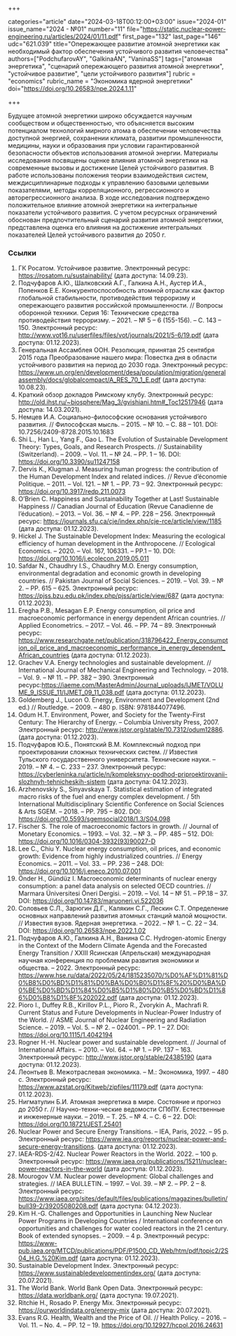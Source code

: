 +++

categories="article"
date="2024-03-18T00:12:00+03:00"
issue="2024-01"
issue_name="2024 - №01"
number="11"
file="https://static.nuclear-power-engineering.ru/articles/2024/01/11.pdf"
first_page="132"
last_page="146"
udc="621.039"
title="Опережающее развитие атомной энергетики как необходимый фактор обеспечения устойчивого развития человечества"
authors=["PodchufarovAY", "GalkinaAN", "VaninaSS"]
tags=["атомная энергетика", "сценарий опережающего развития атомной энергетики", "устойчивое развитие", "цели устойчивого развития"]
rubric = "economics"
rubric_name = "Экономика ядерной энергетики"
doi="https://doi.org/10.26583/npe.2024.1.11"

+++

Будущее атомной энергетики широко обсуждается научным сообществом и общественностью, что объясняется высоким потенциалом технологий мирного атома в обеспечении человечества доступной энергией, сохранении климата, развитии промышленности, медицины, науки и образования при условии гарантированной безопасности объектов использования атомной энергии. Материалы исследования посвящены оценке влияния атомной энергетики на современные вызовы и достижение Целей устойчивого развития. В работе использованы положения теории взаимодействия систем, междисциплинарные подходы к управлению базовыми целевыми показателями, методы корреляционного, регрессионного и авторегрессионного анализа. В ходе исследования подтверждено положительное влияние атомной энергетики на интегральные показатели устойчивого развития. С учетом ресурсных ограничений обоснован предпочтительный сценарий развития атомной энергетики, представлена оценка его влияния на достижение интегральных показателей Целей устойчивого развития до 2050 г.

### Ссылки

1. ГК Росатом. Устойчивое развитие. Электронный ресурс: https://rosatom.ru/sustainability/ (дата доступа: 14.09.23).
2. Подчуфаров А.Ю., Шалковский А.Г., Галкина А.Н., Аустер И.А., Попенков Е.Е. Конкурентоспособность атомной отрасли как фактор глобальной стабильности, противодействия терроризму и опережающего развития российской промышленности. // Вопросы оборонной техники. Серия 16: Технические средства противодействия терроризму. – 2021. – № 5 – 6 (155-156). – С. 143 – 150. Электронный ресурс: http://www.vot16.ru/userfiles/files/vot/journals/2021/5-6/19.pdf (дата доступа: 01.12.2023).
3. Генеральная Ассамблея ООН. Резолюция, принятая 25 сентября 2015 года Преобразование нашего мира: Повестка дня в области устойчивого развития на период до 2030 года. Электронный ресурс: https://www.un.org/en/development/desa/population/migration/generalassembly/docs/globalcompact/A_RES_70_1_E.pdf (дата доступа: 10.08.23).
4. Краткий обзор докладов Римскому клубу. Электронный ресурс: http://old.ihst.ru/~biosphere/Mag_3/gvishiani.htm#_Toc12517946 (дата доступа: 14.03.2021).
5. Немцев И.А. Социально-философские основания устойчивого развития. // Философская мысль. – 2015. – № 10. – C. 88 – 101. DOI: 10.7256/2409-8728.2015.10.1683 
6. Shi L., Han L., Yang F., Gao L. The Evolution of Sustainable Development Theory: Types, Goals, and Research Prospects. // Sustainability (Switzerland). – 2009. – Vol. 11. – № 24. – PP. 1 – 16. DOI: https://doi.org/10.3390/su11247158
7. Dervis K., Klugman J. Measuring human progress: the contribution of the Human Development Index and related indices. // Revue d’économie Politique. – 2011. – Vol. 121. – № 1. – PP. 73 – 92. Электронный ресурс: https://doi.org/10.3917/redp.211.0073
8. O’Brien C. Happiness and Sustainability Together at Last! Sustainable Happiness // Canadian Journal of Education (Revue Canadienne de l’éducation). – 2013. – Vol. 36. – № 4. – PP. 228 – 256. Электронный ресурс: https://journals.sfu.ca/cje/index.php/cje-rce/article/view/1185 (дата доступа: 01.12.2023).
9. Hickel J. The Sustainable Development Index: Measuring the ecological efficiency of human development in the Anthropocene. // Ecological Economics. – 2020. – Vol. 167, 106331. – PP.1 – 10. DOI: https://doi.org/10.1016/j.ecolecon.2019.05.011
10. Safdar N., Chaudhry I.S., Chaudhry M.O. Energy consumption, environmental degradation and economic growth in developing countries. // Pakistan Journal of Social Sciences. – 2019. – Vol. 39. – № 2. – PP. 615 – 625. Электронный ресурс: https://pjss.bzu.edu.pk/index.php/pjss/article/view/687 (дата доступа: 01.12.2023).
11. Eregha P.B., Mesagan E.P. Energy consumption, oil price and macroeconomic performance in energy dependent African countries. // Applied Econometrics. – 2017. – Vol. 46. – PP. 74 – 89. Электронный ресурс: https://www.researchgate.net/publication/318796422_Energy_consumption_oil_price_and_macroeconomic_performance_in_energy_dependent_African_countries (дата доступа: 01.12.2023).
12. Grachev V.A. Energy technologies and sustainable development. // International Journal of Mechanical Engineering and Technology. – 2018. – Vol. 9. – № 11. – PP. 382 – 390. Электронный ресурс:https://iaeme.com/MasterAdmin/Journal_uploads/IJMET/VOLUME_9_ISSUE_11/IJMET_09_11_038.pdf (дата доступа: 01.12.2023).
13. Goldemberg J., Lucon O. Energy, Environment and Development (2nd ed.) // Routledge. – 2009. – 480 p. ISBN: 9781844077496.
14. Odum H.T. Environment, Power, and Society for the Twenty-First Century: The Hierarchy of Energy. – Columbia University Press, 2007. Электронный ресурс: http://www.jstor.org/stable/10.7312/odum12886. (дата доступа: 01.12.2023).
15. Подчуфаров Ю.Б., Понятский В.М. Комплексный подход при проектировании сложных технических систем. // Известия Тульского государственного университета. Технические науки. – 2019. – № 4. – С. 233 – 237. Электронный ресурс: https://cyberleninka.ru/article/n/kompleksnyy-podhod-priproektirovanii-slozhnyh-tehnicheskih-sistem (дата доступа: 04.12.2023).
16. Arzhenovskiy S., Sinyavskaya T. Statistical estimation of integrated macro risks of the fuel and energy complex development. / 5th International Multidisciplinary Scientific Conference on Social Sciences & Arts SGEM. – 2018. – PP. 795 – 802. DOI: https://doi.org/10.5593/sgemsocial2018/1.3/S04.098
17. Fischer S. The role of macroeconomic factors in growth. // Journal of Monetary Economics. – 1993. – Vol. 32. – № 3. – PP. 485 – 512. DOI: https://doi.org/10.1016/0304-3932(93)90027-D
18. Lee C., Chiu Y. Nuclear energy consumption, oil prices, and economic growth: Evidence from highly industrialized countries. // Energy Economics. – 2011. – Vol. 33. – PP. 236 – 248. DOI: https://doi.org/10.1016/j.eneco.2010.07.001
19. Önder H., Gündüz I. Macroeconomic determinants of nuclear energy consumption: a panel data analysis on selected OECD countries. // Marmara Üniversitesi Öneri Dergisi. – 2019. – Vol. 14 – № 51. – PP.18 – 37. DOI: https://doi.org/10.14783/maruoneri.vi.522036
20. Соловьев С.Л., Зарюгин Д.Г., Калякин С.Г., Лескин С.Т. Определение основных направлений развития атомных станций малой мощности. // Известия вузов. Ядерная энергетика. – 2022. – № 1. – С. 22 – 34. DOI: https://doi.org/10.26583/npe.2022.1.02
21. Подчуфаров А.Ю., Галкина А.Н., Ванина С.С. Hydrogen-atomic Energy in the Context of the Modern Climate Agenda and the Forecasted Energy Transition / XXIII Ясинская (Апрельская) международная научная конференция по проблемам развития экономики и общества. – 2022. Электронный ресурс: https://www.hse.ru/data/2022/05/24/1815235070/%D0%AF%D1%81%D0%B8%D0%BD%D1%81%D0%BA%D0%B0%D1%8F%20%D0%BA%D0%BE%D0%BD%D1%84%D0%B5%D1%80%D0%B5%D0%BD%D1%86%D0%B8%D1%8F%202022.pdf (дата доступа: 01.12.2023).
22. Pioro I., Duffey R.B., Kirillov P.L., Pioro R., Zvorykin A., Machrafi R. Current Status and Future Developments in Nuclear-Power Industry of the World. // ASME Journal of Nuclear Engineering and Radiation Science. – 2019. – Vol. 5. – № 2. – 024001. – PP. 1 – 27. DOI: https://doi.org/10.1115/1.4042194
23. Rogner H.-H. Nuclear power and sustainable development. // Journal of International Affairs. – 2010. – Vol. 64. – № 1. – PP. 137 – 163. Электронный ресурс: http://www.jstor.org/stable/24385190 (дата доступа: 01.12.2023).
24. Леонтьев В. Межотраслевая экономика. – М.: Экономика, 1997. – 480 с. Электронный ресурс: https://www.azstat.org/Kitweb/zipfiles/11179.pdf (дата доступа: 01.12.2023).
25. Нигматулин Б.И. Атомная энергетика в мире. Состояние и прогноз до 2050 г. // Научно-техни-ческие ведомости CПбПУ. Естественные и инженерные науки. – 2019. – Т. 25. – № 4. – C. 6 – 22. DOI: https://doi.org/10.18721/JEST.25401
26. Nuclear Power and Secure Energy Transitions. – IEA, Paris, 2022. – 95 p. Электронный ресурс: https://www.iea.org/reports/nuclear-power-and-secure-energy-transitions. (дата доступа: 01.12.2023).
27. IAEA-RDS-2/42. Nuclear Power Reactors in the World. 2022. – 100 p. Электронный ресурс: https://www.iaea.org/publications/15211/nuclear-power-reactors-in-the-world (дата доступа: 01.12.2023).
28. Mourogov V.M. Nuclear power development: Global challenges and strategies. // IAEA BULLETIN. – 1997. – Vol. 39. – № 2. – PP. 2 – 8. Электронный ресурс: https://www.iaea.org/sites/default/files/publications/magazines/bulletin/bull39-2/39205080208.pdf (дата доступа: 04.12.2023).
29. Kim H.-G. Challenges and Opportunities in Launching New Nuclear Power Programs in Developing Countries / International conference on opportunities and challenges for water cooled reactors in the 21 century. Book of extended synopses. – 2009. – 4 p. Электронный ресурс: https://www-pub.iaea.org/MTCD/publications/PDF/P1500_CD_Web/htm/pdf/topic2/2S04_H.G.%20Kim.pdf (дата доступа: 01.12.2023).
30. Sustainable Development Index. Электронный ресурс: https://www.sustainabledevelopmentindex.org/ (дата доступа: 20.07.2021).
31. The World Bank. World Bank Open Data. Электронный ресурс: https://data.worldbank.org/ (дата доступа: 19.07.2021).
32. Ritchie H., Rosado P. Energy Mix. Электронный ресурс: https://ourworldindata.org/energy-mix (дата доступа: 20.07.2021).
33. Evans R.G. Health, Wealth and the Price of Oil. // Health Policy. – 2016. – Vol. 11. – No. 4. – PP. 12 – 19. https://doi.org/10.12927/hcpol.2016.24631